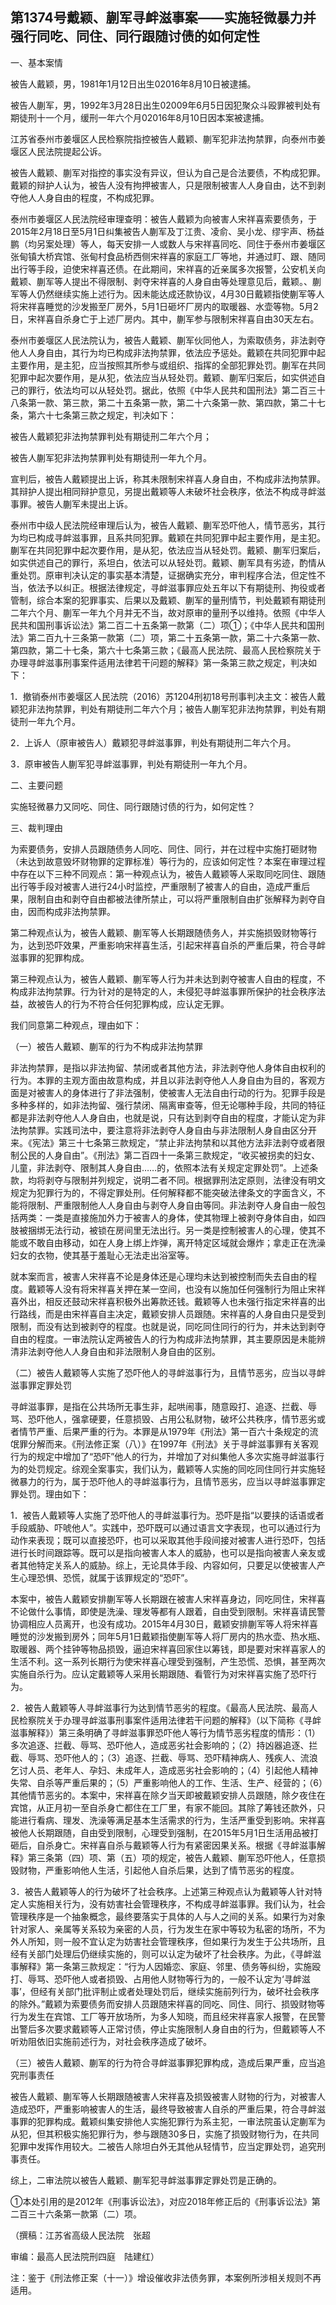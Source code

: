 ## 第1374号戴颖、蒯军寻衅滋事案——实施轻微暴力并强行同吃、同住、同行跟随讨债的如何定性

一、基本案情

被告人戴颖，男，1981年1月12日出生02016年8月10日被逮捕。

被告人蒯军，男，1992年3月28日出生02009年6月5日因犯聚众斗殴罪被判处有期徒刑十一个月，缓刑一年六个月02016年8月10日因本案被逮捕。

江苏省泰州市姜堰区人民检察院指控被告人戴颖、蒯军犯非法拘禁罪，向泰州市姜堰区人民法院提起公诉。

被告人戴颖、蒯军对指控的事实没有异议，但认为自己是合法要债，不构成犯罪。戴颖的辩护人认为，被告人没有拘押被害人，只是限制被害人人身自由，达不到剥夺他人人身自由的程度，不构成犯罪。

泰州市姜堰区人民法院经审理查明：被告人戴颖为向被害人宋祥喜索要债务，于2015年2月18日至5月1日纠集被告人蒯军及丁江贵、凌俞、吴小龙、缪宇声、杨益鹏（均另案处理）等人，每天安排一人或数人与宋祥喜同吃、同住于泰州市姜堰区张甸镇大桥宾馆、张甸村食品桥西侧宋祥喜的家庭工厂等地，并通过盯、跟、随同出行等手段，迫使宋祥喜还债。在此期间，宋祥喜的近亲属多次报警，公安机关向戴颖、蒯军等人提出不得限制、剥夺宋祥喜的人身自由等处理意见后，戴颖。、蒯军等人仍然继续实施上述行为。因未能达成还款协议，4月30日戴颖指使蒯军等人将宋祥喜睡觉的沙发搬至厂房外，5月1日砸坏厂房内的取暖器、水壶等物。5月2日，宋祥喜自杀身亡于上述厂房内。其中，蒯军参与限制宋祥喜自由30天左右。

泰州市姜堰区人民法院认为，被告人戴颖、蒯军伙同他人，为索取债务，非法剥夺他人人身自由，其行为均已构成非法拘禁罪，依法应予惩处。戴颖在共同犯罪中起主要作用，是主犯，应当按照其所参与或组织、指挥的全部犯罪处罚。蒯军在共同犯罪中起次要作用，是从犯，依法应当从轻处罚。戴颖、蒯军归案后，如实供述自己的罪行，依法均可以从轻处罚。据此，依照《中华人民共和国刑法》第二百三十八条第一款、第三款，第二十五条第一款，第二十六条第一款、第四款，第二十七条，第六十七条第三款之规定，判决如下：

被告人戴颖犯非法拘禁罪判处有期徒刑二年六个月；

被告人蒯军犯非法拘禁罪判处有期徒刑一年九个月。

宣判后，被告人戴颖提出上诉，称其未限制宋祥喜人身自由，不构成非法拘禁罪。其辩护人提出相同辩护意见，另提出戴颖等人未破坏社会秩序，依法不构成寻衅滋事罪。被告人蒯军未提出上诉。

泰州市中级人民法院经审理后认为，被告人戴颖、蒯军恐吓他人，情节恶劣，其行为均已构成寻衅滋事罪，且系共同犯罪。戴颖在共同犯罪中起主要作用，是主犯。蒯军在共同犯罪中起次要作用，是从犯，依法应当从轻处罚。戴颍、蒯军归案后，如实供述自己的罪行，系坦白，依法可以从轻处罚。戴颖、蒯军具有劣迹，酌情从重处罚。原审判决认定的事实基本清楚，证据确实充分，审判程序合法，但定性不当，依法予以纠正。根据法律规定，寻衅滋事罪应处五年以下有期徒刑、拘役或者管制，综合本案的犯罪事实、后果以及戴颖、蒯军的量刑情节，判处戴颖有期徒刑二年六个月、蒯军一年九个月并无不当，故对原审的量刑予以维持。依照《中华人民共和国刑事诉讼法》第二百二十五条第一款第（二）项①；《中华人民共和国刑法》第二百九十三条第一款第（二）项，第二十五条第一款，第二十六条第一款、第四款，第二十七条，第六十七条第三款；《最高人民法院、最高人民检察院关于办理寻衅滋事刑事案件适用法律若干问题的解释》第一条第三款之规定，判决如下：

1．撤销泰州市姜堰区人民法院（2016）苏1204刑初18号刑事判决主文：被告人戴颖犯非法拘禁罪，判处有期徒刑二年六个月；被告人蒯军犯非法拘禁罪，判处有期徒刑一年九个月。

2．上诉人（原审被告人）戴颖犯寻衅滋事罪，判处有期徒刑二年六个月。

3．原审被告人蒯军犯寻衅滋事罪，判处有期徒刑一年九个月。

二、主要问题

实施轻微暴力又同吃、同住、同行跟随讨债的行为，如何定性？

三、裁判理由

为索要债务，安排人员跟随债务人同吃、同住、同行，并在过程中实施打砸财物（未达到故意毁坏财物罪的定罪标准）等行为的，应该如何定性？本案在审理过程中存在以下三种不同观点：第一种观点认为，被告人戴颖等人采取同吃同住、跟随出行等手段对被害人进行24小时监控，严重限制了被害人的自由，造成严重后果，限制自由和剥夺自由都被法律所禁止，可以将严重限制自由扩张解释为剥夺自由，因而构成非法拘禁罪。

第二种观点认为，被告人戴颖、蒯军等人长期跟随债务人，并实施损毁财物等行为，达到恐吓效果，严重影响宋祥喜生活，引起宋祥喜自杀的严重后果，符合寻衅滋事罪的犯罪构成。

第三种观点认为，被告人戴颖、蒯军等人行为并未达到剥夺被害人自由的程度，不构成非法拘禁罪。行为针对的是特定的人，未侵犯寻衅滋事罪所保护的社会秩序法益，故被告人的行为不符合任何犯罪构成，应认定无罪。

我们同意第二种观点，理由如下：

（一）被告人戴颖、蒯军的行为不构成非法拘禁罪

非法拘禁罪，是指以非法拘留、禁闭或者其他方法，非法剥夺他人身体自由权利的行为。本罪的主观方面由故意构成，并且以非法剥夺他人人身自由为目的，客观方面是对被害人的身体进行了非法强制，使被害人无法自由行动的行为。犯罪手段是多种多样的，如非法拘留、强行禁闭、隔离审查等，但无论哪种手段，共同的特征都是非法剥夺他人人身自由，也就是说，只有达到剥夺自由的程度，才能认定为非法拘禁罪。实践司法中，要注意将非法剥夺人身自由与非法限制人身自由区分开来。《宪法》第三十七条第三款规定，“禁止非法拘禁和以其他方法非法剥夺或者限制公民的人身自由”。《刑法》第二百四十一条第三款规定，“收买被拐卖的妇女、儿童，非法剥夺、限制其人身自由……的，依照本法有关规定定罪处罚”。上述条款，均将剥夺与限制并列规定，说明二者不同。根据罪刑法定原则，法律没有明文规定为犯罪行为的，不得定罪处刑。任何解释都不能突破法律条文的字面含义，不能将限制、严重限制他人人身自由与剥夺人身自由等同。非法剥夺人身自由一般包括两类：一类是直接施加外力于被害人的身体，使其物理上被剥夺身体自由，如四肢被捆绑无法行动，被锁在房间里无法出行。另一类是控制被害人的心理，使其不能或不敢自由移动，如在人身上绑上炸弹，离开特定区域就会爆炸；拿走正在洗澡妇女的衣物，使其基于羞耻心无法走出浴室等。

就本案而言，被害人宋祥喜不论是身体还是心理均未达到被控制而失去自由的程度。戴颖等人没有将宋祥喜关押在某一空间，也没有以施加任何强制行为阻止宋祥喜外出，相反还鼓动宋祥喜积极外出筹款还钱。戴颖等人也未强行指定宋祥喜的出行路线，而是由宋祥喜自主决定，戴颖安排人员跟随。宋祥喜的人身自由只是受到限制，而没有达到被剥夺的程度。也就是说，同吃同住同行的行为，并未达到剥夺自由的程度。一审法院认定两被告人的行为构成非法拘禁罪，其主要原因是未能辨清非法剥夺他人人身自由和非法限制人身自由的区别。

（二）被告人戴颖等人实施了恐吓他人的寻衅滋事行为，且情节恶劣，应当以寻衅滋事罪定罪处罚

寻衅滋事罪，是指在公共场所无事生非，起哄闹事，随意殴打、追逐、拦截、辱骂、恐吓他人，强拿硬要，任意损毁、占用公私财物，破坏公共秩序，情节恶劣或者情节严重、后果严重的行为。本罪是从1979年《刑法》第一百六十条规定的流氓罪分解而来。《刑法修正案（八）》在1997年《刑法》关于寻衅滋事罪有关客观行为的规定中增加了“恐吓”他人的行为，并增加了对纠集他人多次实施寻衅滋事行为的处罚规定。综观全案事实，我们认为，戴颖等人实施的同吃同住同行并实施轻微暴力的行为，属于恐吓他人的寻衅滋事行为，且情节恶劣，应当以寻衅滋事罪定罪处罚。理由如下：

1．被告人戴颖等人实施了恐吓他人的寻衅滋事行为。恐吓是指“以要挟的话语或者手段威胁、吓唬他人”。实践中，恐吓既可以通过语言文字表现，也可以通过行为动作来表现；既可以直接恐吓，也可以采取其他手段间接对被害人进行恐吓，包括进行长时间跟踪等。既可以是指向被害人本人的威胁，也可以是指向被害人亲友或者其他特定关系人的威胁。综上，无论具体手段、内容如何，只要足以使被害人产生心理恐惧、恐慌，就属于该罪规定的“恐吓”。

本案中，被告人戴颖安排蒯军等人长期跟在被害人宋祥喜身边，同吃同住，宋祥喜不论做什么事情，即使是洗澡、理发等都有人跟着，自由受到限制。宋祥喜请民警协调相应人员离开，也没有成功。2015年4月30日，戴颖安排蒯军等人将宋祥喜睡觉的沙发搬到房外；同年5月1日戴颖指使蒯军等人将厂房内的热水壶、热水瓶、取暖器、两个挂钟等物品损毁，逼迫宋祥喜回家住以筹钱，即是要对宋祥喜家人的生活不利。这一系列长期行为使宋祥喜心理受到强制，产生恐慌、恐惧，甚至两次实施自杀行为。应认定戴颖等人采用长期跟随、看管行为对宋祥喜实施了恐吓行为。

2．被告人戴颖等人寻衅滋事行为达到情节恶劣的程度。《最高人民法院、最高人民检察院关于办理寻衅滋事刑事案件适用法律若干问题的解释》（以下简称《寻衅滋事解释》）第三条明确了寻衅滋事罪恐吓他人等行为情节恶劣程度的情形：（1）多次追逐、拦截、辱骂、恐吓他人，造成恶劣社会影响的；（2）持凶器追逐、拦截、辱骂、恐吓他人的；（3）追逐、拦截、辱骂、恐吓精神病人、残疾人、流浪乞讨人员、老年人、孕妇、未成年人，造成恶劣社会影响的；（4）引起他人精神失常、自杀等严重后果的；（5）严重影响他人的工作、生活、生产、经营的；（6）其他情节恶劣的。本案中，宋祥喜在除夕当天即被戴颖安排人员跟随，除夕夜住在宾馆，从正月初一至自杀身亡都住在工厂里，有家不能回。其除了筹钱还款外，只能进行看病、理发、洗澡等满足基本生活需求的行为，生活严重受到影响。宋祥喜被他人长期跟随，自由受到限制，心理受到强制，在2015年5月1日生活用品被打砸后，自杀身亡。宋祥喜自杀与戴颖等人行为有紧密因果关系。根据《寻衅滋事解释》第三条第（四）项、第（五）项的规定，被告人戴颖、蒯军恐吓他人，任意损毁财物，严重影响他人生活，引起他人自杀后果，达到了情节恶劣的程度。

3．被告人戴颖等人的行为破坏了社会秩序。上述第三种观点认为戴颖等人针对特定人实施相关行为，没有妨害社会管理秩序，不构成寻衅滋事罪。我们认为，社会管理秩序是一个抽象概念，最终要落实于具体的人与人之间的关系。如果行为对象针对家人、亲属等关系较为亲密的人员，行为发生在家中等较为私密的场所，不为外人所知，则一般不宜认定为妨害社会管理秩序，但如果行为发生于公共场所，且经有关部门处理后仍继续实施的，则可以认定为破坏了社会秩序。为此，《寻衅滋事解释》第一条第三款规定：“行为人因婚恋、家庭、邻里、债务等纠纷，实施殴打、辱骂、恐吓他人或者损毁、占用他人财物等行为的，一般不认定为‘寻衅滋事’，但经有关部门批评制止或者处理处罚后，继续实施前列行为，破坏社会秩序的除外。”戴颖为索要债务而安排人员跟随宋祥喜的同吃、同住、同行、损毁财物等行为发生在宾馆、工厂等开放场所，为多人知晓，而且经宋祥喜家人报警，在民警出警后多次要求戴颖等人正常讨债，停止实施限制人身自由的行为，但戴颖等人不听劝阻依旧实施前述行为，对社会秩序造成了破坏。

（三）被告人戴颖、蒯军的行为符合寻衅滋事罪犯罪构成，造成后果严重，应当追究刑事责任

被告人戴颖、蒯军等人长期跟随被害人宋祥喜及损毁被害人财物的行为，对被害人造成恐吓，严重影响被害人的生活，最终导致被害人自杀的严重后果，符合寻衅滋事罪的犯罪构成。戴颖纠集安排他人实施犯罪行为系主犯，一审法院虽认定蒯军为从犯，但其积极实施犯罪行为，参与跟随30多日，实施了损毁财物行为，在共同犯罪中发挥作用较大。二被告人除坦白外无其他从轻情节，应当定罪处罚，追究刑事责任。

综上，二审法院以被告人戴颖、蒯军犯寻衅滋事罪定罪处罚是正确的。

①本处引用的是2012年《刑事诉讼法》，对应2018年修正后的《刑事诉讼法》第二百三十六条第一款第（二）项。

（撰稿：江苏省高级人民法院　张超

审编：最高人民法院刑四庭　陆建红）

注：鉴于《刑法修正案（十一）》增设催收非法债务罪，本案例所涉相关规则不再适用。